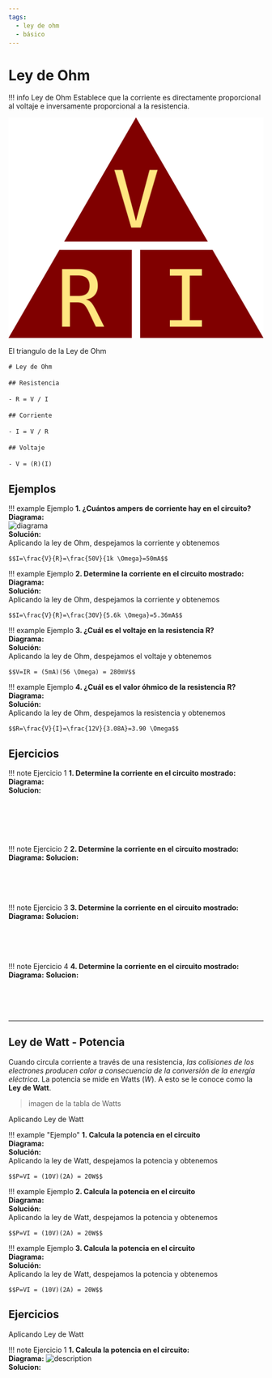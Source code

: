 ```yaml
---
tags:
  - ley de ohm
  - básico
---
```


# Ley de Ohm

!!! info Ley de Ohm
    Establece que la corriente es directamente proporcional al voltaje e inversamente proporcional a la resistencia.

![ley de ohm](../img/ohm_law.svg)
<figcaption>El triangulo de la Ley de Ohm</figcaption>

```markmap
# Ley de Ohm

## Resistencia

- R = V / I

## Corriente

- I = V / R

## Voltaje

- V = (R)(I)
```

## Ejemplos 

!!! example Ejemplo
    **1. ¿Cuántos ampers de corriente hay en el circuito?** <br>
    **Diagrama:** <br>
    ![diagrama](fia.png) <br>
    **Solución:**   <br>
    Aplicando la ley de Ohm, despejamos la corriente y obtenemos 

    $$I=\frac{V}{R}=\frac{50V}{1k \Omega}=50mA$$

!!! example Ejemplo
    **2. Determine la corriente en el circuito mostrado:** <br>
    **Diagrama:** <br>
    **Solución:** <br>
    Aplicando la ley de Ohm, despejamos la corriente y obtenemos

    $$I=\frac{V}{R}=\frac{30V}{5.6k \Omega}=5.36mA$$

!!! example Ejemplo
    **3. ¿Cuál es el voltaje en la resistencia R?**<br>
    **Diagrama:**<br>
    **Solución:**<br>
    Aplicando la ley de Ohm, despejamos el voltaje y obtenemos 
    
    $$V=IR = (5mA)(56 \Omega) = 280mV$$

!!! example Ejemplo
    **4. ¿Cuál es el valor óhmico de la resistencia R?**<br>
    **Diagrama:**<br>
    **Solución:**<br>
    Aplicando la ley de Ohm, despejamos la resistencia y obtenemos 
    
    $$R=\frac{V}{I}=\frac{12V}{3.08A}=3.90 \Omega$$

## Ejercicios

!!! note Ejercicio 1
    **1. Determine la corriente en el circuito mostrado:**<br> 
    **Diagrama:** <br> 
    **Solucion:** <br> 
    <br><br><br><br><br>

!!! note Ejercicio 2
    **2. Determine la corriente en el circuito mostrado:**
    **Diagrama:** 
    **Solucion:** 
    <br><br><br><br><br>

!!! note Ejercicio 3
    **3. Determine la corriente en el circuito mostrado:**
    **Diagrama:** 
    **Solucion:** 
    <br><br><br><br><br>

!!! note Ejercicio 4
    **4. Determine la corriente en el circuito mostrado:**
    **Diagrama:** 
    **Solucion:** 
    <br><br><br><br><br>

---

## Ley de Watt - Potencia

Cuando circula corriente a través de una resistencia, *las colisiones de los electrones producen calor a consecuencia de la conversión de la energía eléctrica*. La potencia se mide en Watts ($W$). A esto se le conoce como la **Ley de Watt**.

> imagen de la tabla de Watts

Aplicando Ley de Watt

!!! example "Ejemplo"
    **1. Calcula la potencia en el circuito** <br>
    **Diagrama:** <br>
    **Solución:**<br>
    Aplicando la ley de Watt, despejamos la potencia y obtenemos 

    $$P=VI = (10V)(2A) = 20W$$

!!! example Ejemplo
    **2. Calcula la potencia en el circuito** <br>
    **Diagrama:** <br> 
    **Solución:** <br>
    Aplicando la ley de Watt, despejamos la potencia y obtenemos 

    $$P=VI = (10V)(2A) = 20W$$

!!! example Ejemplo
    **3. Calcula la potencia en el circuito** <br>
    **Diagrama:** <br>
    **Solución:** <br>
    Aplicando la ley de Watt, despejamos la potencia y obtenemos

    $$P=VI = (10V)(2A) = 20W$$

## Ejercicios

Aplicando Ley de Watt

!!! note Ejercicio 1
    **1. Calcula la potencia en el circuito:** <br>
    **Diagrama:** ![description](enlace.png) <br>
    **Solucion:**  <br>
    <br><br><br><br><br>